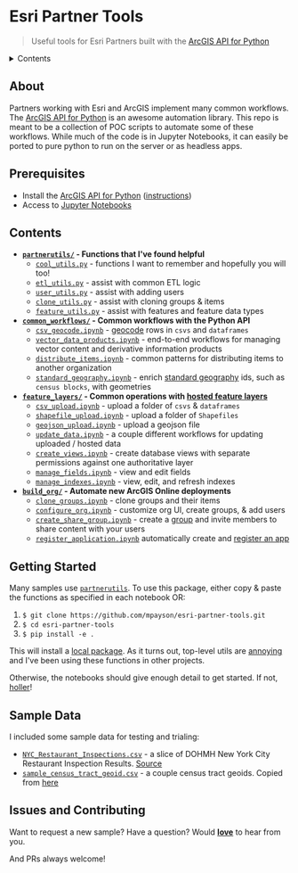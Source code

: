 # Esri Partner Tools

> Useful tools for Esri Partners built with the [ArcGIS API for Python](https://developers.arcgis.com/python/)

<details>
  <summary> Contents
  </summary>

* [About](#about)
* [Prerequisites](#prerequisites)
* [Contents](#contents)
* [Getting Started](#getting-started)
* [Sample Data](#sample-data)
* [Issues and Contributing](#issues-and-contributing)

</details>

## About

Partners working with Esri and ArcGIS implement many common workflows. The [ArcGIS API for Python](https://developers.arcgis.com/python/) is an awesome automation library. This repo is meant to be a collection of POC scripts to automate some of these workflows. While much of the code is in Jupyter Notebooks, it can easily be ported to pure python to run on the server or as headless apps.

## Prerequisites

* Install the [ArcGIS API for Python](https://developers.arcgis.com/python/) ([instructions](https://developers.arcgis.com/python/guide/install-and-set-up/))
* Access to [Jupyter Notebooks](http://jupyter.org/)

## Contents

* **[`partnerutils/`](/partnerutils) - Functions that I've found helpful**
  * [`cool_utils.py`](/partnerutils/cool_utils.py) - functions I want to remember and hopefully you will too!
  * [`etl_utils.py`](/partnerutils/etl_utils.py) - assist with common ETL logic
  * [`user_utils.py`](/partnerutils/user_utils.py) - assist with adding users
  * [`clone_utils.py`](/partnerutils/clone_utils.py) - assist with cloning groups & items
  * [`feature_utils.py`](partnerutils/feature_utils.py) - assist with features and feature data types
* **[`common_workflows/`](/common_workflows) - Common workflows with the Python API**
  * [`csv_geocode.ipynb`](/common_workflows/csv_geocode.ipynb) - [geocode](https://developers.arcgis.com/features/geocoding/) rows in `csvs` and `dataframes`
  * [`vector_data_products.ipynb`](/common_workflows/vector_data_products.ipynb) - end-to-end workflows for managing vector content and derivative information products
  * [`distribute_items.ipynb`](/common_workflows/distribute_items.ipynb) - common patterns for distributing items to another organization
  * [`standard_geography.ipynb`](/common_workflows/standard_geography.ipynb) - enrich [standard geography](https://developers.arcgis.com/rest/geoenrichment/api-reference/standard-geography-query.htm) ids, such as `census blocks`, with geometries
* **[`feature_layers/`](/feature_layers) - Common operations with [hosted feature layers](https://doc.arcgis.com/en/arcgis-online/share-maps/hosted-web-layers.htm)**
  * [`csv_upload.ipynb`](/feature_layers/csv_upload.ipynb) - upload a folder of `csvs` & `dataframes`
  * [`shapefile_upload.ipynb`](/feature_layers/shapefile_upload.ipynb) - upload a folder of `Shapefiles`
  * [`geojson_upload.ipynb`](/feature_layers/geojson_upload.ipynb) - upload a geojson file
  * [`update_data.ipynb`](/feature_layers/update_data.ipynb) - a couple different workflows for updating uploaded / hosted data
  * [`create_views.ipynb`](/feature_layers/create_views.ipynb) - create database views with separate permissions against one authoritative layer
  * [`manage_fields.ipynb`](/feature_layers/manage_fields.ipynb) - view and edit fields
  * [`manage_indexes.ipynb`](/feature_layers/manage_indexes.ipynb) - view, edit, and refresh indexes
* **[`build_org/`](/build_org) - Automate new ArcGIS Online deployments**
  * [`clone_groups.ipynb`](/build_org/clone_groups.ipynb) - clone groups and their items
  * [`configure_org.ipynb`](/build_org/configure_org.ipynb) - customize org UI, create groups, & add users
  * [`create_share_group.ipynb`](/build_org/create_share_group.ipynb) - create a [group](https://doc.arcgis.com/en/arcgis-online/share-maps/groups.htm) and invite members to share content with your users
  * [`register_application.ipynb`](/build_org/register_application.ipynb) automatically create and [register an app](https://developers.arcgis.com/documentation/core-concepts/security-and-authentication/signing-in-arcgis-online-users/)

## Getting Started

Many samples use [`partnerutils`](/partnerutils). To use this package, either copy & paste the functions as specified in each notebook OR:

1. `$ git clone https://github.com/mpayson/esri-partner-tools.git`
2. `$ cd esri-partner-tools`
3. `$ pip install -e .`

This will install a [local package](https://stackoverflow.com/questions/19048732/python-setup-py-develop-vs-install). As it turns out, top-level utils are [annoying](https://stackoverflow.com/questions/34478398/import-local-function-from-a-module-housed-in-another-directory-with-relative-im) and I've been using these functions in other projects.

Otherwise, the notebooks should give enough detail to get started. If not, [holler](https://github.com/mpayson/esri-partner-tools/issues)!

## Sample Data

I included some sample data for testing and trialing:
* [`NYC_Restaurant_Inspections.csv`](/sample_data/NYC_Restaurant_Inspections.csv) - a slice of DOHMH New York City Restaurant Inspection Results. [Source](https://data.cityofnewyork.us/Health/DOHMH-New-York-City-Restaurant-Inspection-Results/43nn-pn8j])
* [`sample_census_tract_geoid.csv`](/sample_data/sample_census_tract_geoid.csv) - a couple census tract geoids. Copied from [here](https://geo.nyu.edu/catalog/nyu-2451-34513)

## Issues and Contributing

Want to request a new sample? Have a question? Would [__love__](https://github.com/mpayson/esri-partner-tools/issues) to hear from you.

And PRs always welcome!

